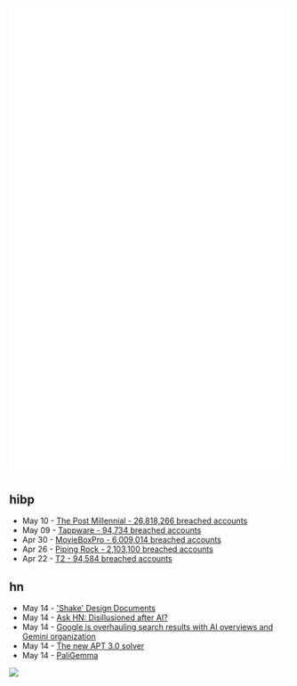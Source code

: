 ![Metrics](https://raw.githubusercontent.com/phixion/phixion/master/metrics.svg)

## hibp

<!--
for https://github.com/phixion/phixion/blob/main/.github/workflows/feeds.yml
-->
<!--START_SECTION:haveibeenpwnd-->
- May 10 - [The Post Millennial - 26,818,266 breached accounts](https://haveibeenpwned.com/PwnedWebsites#ThePostMillennial)
- May 09 - [Tappware - 94,734 breached accounts](https://haveibeenpwned.com/PwnedWebsites#Tappware)
- Apr 30 - [MovieBoxPro - 6,009,014 breached accounts](https://haveibeenpwned.com/PwnedWebsites#MovieBoxPro)
- Apr 26 - [Piping Rock - 2,103,100 breached accounts](https://haveibeenpwned.com/PwnedWebsites#PipingRock)
- Apr 22 - [T2 - 94,584 breached accounts](https://haveibeenpwned.com/PwnedWebsites#T2)
<!--END_SECTION:haveibeenpwnd-->

## hn

<!--
for https://github.com/phixion/phixion/blob/main/.github/workflows/feeds.yml
-->
<!--START_SECTION:hn-->
- May 14 - ['Shake' Design Documents](https://digitalcomposting.wordpress.com/2024/05/14/shake-design-documents/)
- May 14 - [Ask HN: Disillusioned after AI?](https://news.ycombinator.com/item?id=40359076)
- May 14 - [Google is overhauling search results with AI overviews and Gemini organization](https://www.theverge.com/2024/5/14/24155321/google-search-ai-results-page-gemini-overview)
- May 14 - [The new APT 3.0 solver](https://blog.jak-linux.org/2024/05/14/solver3/)
- May 14 - [PaliGemma](https://ai.google.dev/gemma/docs/paligemma)
<!--END_SECTION:hn-->

<!--
for https://yhype.me
-->
![](https://hit.yhype.me/github/profile?user_id=13013670)
